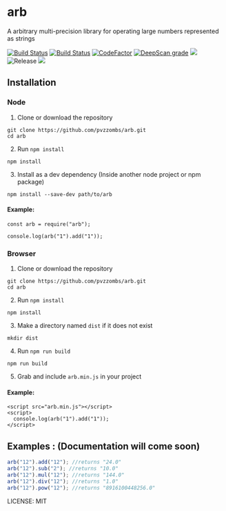 # arb
A arbitrary multi-precision library for operating large numbers represented as strings  
  
[![Build Status](https://img.shields.io/github/actions/workflow/status/pvzzombs/arb/node.js.yml?branch=master)](https://github.com/pvzzombs/arb/actions)  [![Build Status](https://scrutinizer-ci.com/g/pvzzombs/arb/badges/build.png?b=master)](https://scrutinizer-ci.com/g/pvzzombs/arb/build-status/master)  [![CodeFactor](https://www.codefactor.io/repository/github/pvzzombs/arb/badge/master)](https://www.codefactor.io/repository/github/pvzzombs/arb/overview/master)  [![DeepScan grade](https://deepscan.io/api/teams/5260/projects/7030/branches/64956/badge/grade.svg)](https://deepscan.io/dashboard#view=project&tid=5260&pid=7030&bid=64956)  ![](https://img.shields.io/scrutinizer/quality/g/pvzzombs/arb)  ![Release](https://img.shields.io/github/v/release/pvzzombs/arb?include_prereleases)  ![](https://img.shields.io/github/last-commit/pvzzombs/arb)  
  
## Installation
### Node
1. Clone or download the repository  
```
git clone https://github.com/pvzzombs/arb.git
cd arb
```  
2. Run `npm install`  
```
npm install
```
3. Install as a dev dependency (Inside another node project or npm package)  
```
npm install --save-dev path/to/arb
```
#### Example:  
```
const arb = require("arb");

console.log(arb("1").add("1"));
```
  
### Browser
1. Clone or download the repository  
```
git clone https://github.com/pvzzombs/arb.git
cd arb
```  
2. Run `npm install`  
```
npm install
```
3. Make a directory named `dist` if it does not exist  
```
mkdir dist
```
4. Run `npm run build`  
```
npm run build
```
5. Grab and include `arb.min.js` in your project 
#### Example:  
```
<script src="arb.min.js"></script>
<script>
  console.log(arb("1").add("1"));
</script>
```

## Examples : (Documentation will come soon)
   ```javascript
   arb("12").add("12"); //returns "24.0"
   arb("12").sub("2"); //returns "10.0"
   arb("12").mul("12"); //returns "144.0"
   arb("12").div("12"); //returns "1.0"
   arb("12").pow("12"); //returns "8916100448256.0"
   ```
LICENSE: MIT

